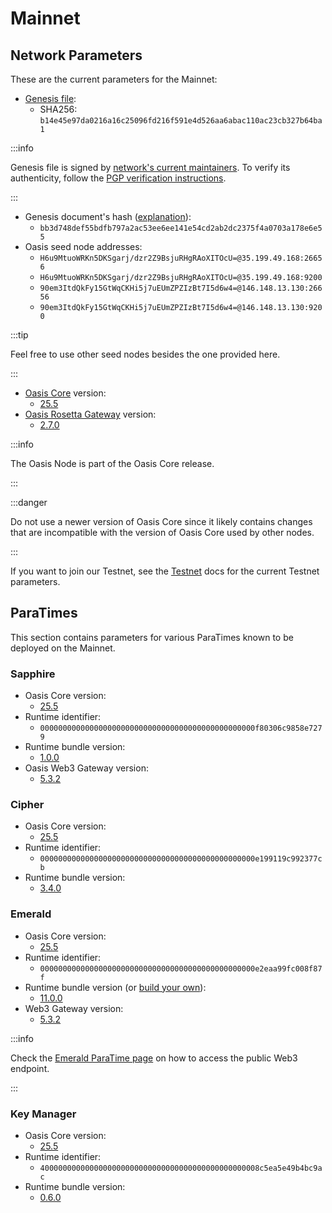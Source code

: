 # Mainnet

## Network Parameters

These are the current parameters for the Mainnet:

* [Genesis file](https://github.com/oasisprotocol/mainnet-artifacts/releases/download/2023-11-29/genesis.json):
  * SHA256: `b14e45e97da0216a16c25096fd216f591e4d526aa6abac110ac23cb327b64ba1`

:::info

Genesis file is signed by [network's current maintainers]. To verify its
authenticity, follow the [PGP verification instructions].

:::

* Genesis document's hash ([explanation](../reference/genesis-doc.md#genesis-file-vs-genesis-document)):
  * `bb3d748def55bdfb797a2ac53ee6ee141e54cd2ab2dc2375f4a0703a178e6e55`
* Oasis seed node addresses:
  * `H6u9MtuoWRKn5DKSgarj/dzr2Z9BsjuRHgRAoXITOcU=@35.199.49.168:26656`
  * `H6u9MtuoWRKn5DKSgarj/dzr2Z9BsjuRHgRAoXITOcU=@35.199.49.168:9200`
  * `90em3ItdQkFy15GtWqCKHi5j7uEUmZPZIzBt7I5d6w4=@146.148.13.130:26656`
  * `90em3ItdQkFy15GtWqCKHi5j7uEUmZPZIzBt7I5d6w4=@146.148.13.130:9200`

:::tip

Feel free to use other seed nodes besides the one provided here.

:::

* [Oasis Core](https://github.com/oasisprotocol/oasis-core) version:
  * [25.5](https://github.com/oasisprotocol/oasis-core/releases/tag/v25.5)
* [Oasis Rosetta Gateway](https://github.com/oasisprotocol/oasis-rosetta-gateway) version:
  * [2.7.0](https://github.com/oasisprotocol/oasis-rosetta-gateway/releases/tag/v2.7.0)

:::info

The Oasis Node is part of the Oasis Core release.

:::

:::danger

Do not use a newer version of Oasis Core since it likely contains changes that
are incompatible with the version of Oasis Core used by other nodes.

:::

If you want to join our Testnet, see the [Testnet](../network/testnet.md) docs
for the current Testnet parameters.

[network's current maintainers]: https://github.com/oasisprotocol/mainnet-artifacts/blob/master/README.md#pgp-keys-of-current-maintainers
[PGP verification instructions]: https://github.com/oasisprotocol/mainnet-artifacts/blob/master/README.md#verifying-genesis-file-signatures

## ParaTimes

This section contains parameters for various ParaTimes known to be deployed on the Mainnet.

### Sapphire

* Oasis Core version:
  * [25.5](https://github.com/oasisprotocol/oasis-core/releases/tag/v25.5)
* Runtime identifier:
  * `000000000000000000000000000000000000000000000000f80306c9858e7279`
* Runtime bundle version:
  * [1.0.0](https://github.com/oasisprotocol/sapphire-paratime/releases/tag/v1.0.0)
* Oasis Web3 Gateway version:
  * [5.3.2](https://github.com/oasisprotocol/oasis-web3-gateway/releases/tag/v5.3.2)

### Cipher

* Oasis Core version:
  * [25.5](https://github.com/oasisprotocol/oasis-core/releases/tag/v25.5)
* Runtime identifier:
  * `000000000000000000000000000000000000000000000000e199119c992377cb`
* Runtime bundle version:
  * [3.4.0](https://github.com/oasisprotocol/cipher-paratime/releases/tag/v3.4.0)

### Emerald

* Oasis Core version:
  * [25.5](https://github.com/oasisprotocol/oasis-core/releases/tag/v25.5)
* Runtime identifier:
  * `000000000000000000000000000000000000000000000000e2eaa99fc008f87f`
* Runtime bundle version (or [build your own](https://github.com/oasisprotocol/emerald-paratime/tree/v11.0.0#building)):
  * [11.0.0](https://github.com/oasisprotocol/emerald-paratime/releases/tag/v11.0.0)
* Web3 Gateway version:
  * [5.3.2](https://github.com/oasisprotocol/oasis-web3-gateway/releases/tag/v5.3.2)

:::info

Check the [Emerald ParaTime page](../../build/tools/other-paratimes/emerald/network#rpc-endpoints) on how to access
the public Web3 endpoint.

:::

### Key Manager

* Oasis Core version:
  * [25.5](https://github.com/oasisprotocol/oasis-core/releases/tag/v25.5)
* Runtime identifier:
  * `4000000000000000000000000000000000000000000000008c5ea5e49b4bc9ac`
* Runtime bundle version:
  * [0.6.0](https://github.com/oasisprotocol/keymanager-paratime/releases/tag/v0.6.0)
